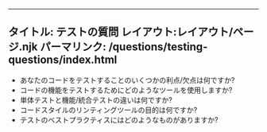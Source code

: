 ***

## タイトル: テストの質問&#xA;レイアウト:レイアウト/ページ.njk&#xA;パーマリンク: /questions/testing-questions/index.html

*   あなたのコードをテストすることのいくつかの利点/欠点は何ですか?
*   コードの機能をテストするためにどのようなツールを使用しますか?
*   単体テストと機能/統合テストの違いは何ですか?
*   コードスタイルのリンティングツールの目的は何ですか?
*   テストのベストプラクティスにはどのようなものがありますか?

